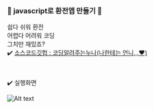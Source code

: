 ### 💸 javascript로 환전앱 만들기 💸
쉽다 쉬워 환전 <br/>
어렵다 어려워 코딩  <br/>
그치만 재밌죠? <br/>
✔️ [소스코드깃헙 : 코딩알려주는누나(나한테는 언니,,,♥️)](https://github.com/legobitna/currency-convert) <br/>

<br/>

✔️ 실행화면

![Alt text](%EB%85%B9%EC%9D%8C-2023-10-07-004053.gif)